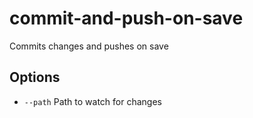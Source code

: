 # commit-and-push-on-save
Commits changes and pushes on save

## Options

* `--path` Path to watch for changes
